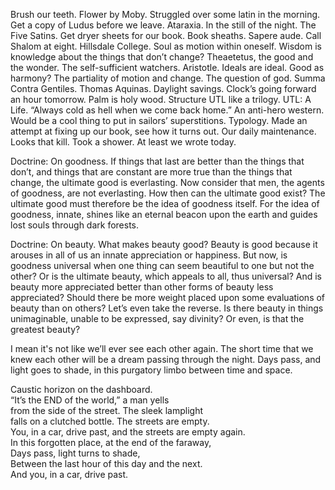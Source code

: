 Brush our teeth. Flower by Moby. Struggled over some latin in the morning. Get a copy of Ludus before we leave. Ataraxia. In the still of the night. The Five Satins. Get dryer sheets for our book. Book sheaths. Sapere aude. Call Shalom at eight. Hillsdale College. Soul as motion within oneself. Wisdom is knowledge about the things that don’t change? Theaetetus, the good and the wonder. The self-sufficient watchers. Aristotle. Ideals are ideal. Good as harmony? The partiality of motion and change. The question of god. Summa Contra Gentiles. Thomas Aquinas. Daylight savings. Clock’s going forward an hour tomorrow. Palm is holy wood. Structure UTL like a trilogy. UTL: A Life. “Always cold as hell when we come back home.” An anti-hero western. Would be a cool thing to put in sailors’ superstitions. Typology. Made an attempt at fixing up our book, see how it turns out. Our daily maintenance. Looks that kill. Took a shower. At least we wrote today. 

Doctrine: On goodness. If things that last are better than the things that don’t, and things that are constant are more true than the things that change, the ultimate good is everlasting. Now consider that men, the agents of goodness, are not everlasting. How then can the ultimate good exist? The ultimate good must therefore be the idea of goodness itself. For the idea of goodness, innate, shines like an eternal beacon upon the earth and guides lost souls through dark forests. 

Doctrine: On beauty. What makes beauty good? Beauty is good because it arouses in all of us an innate appreciation or happiness. But now, is goodness universal when one thing can seem beautiful to one but not the other? Or is the ultimate beauty, which appeals to all, thus universal? And is beauty more appreciated better than other forms of beauty less appreciated? Should there be more weight placed upon some evaluations of beauty than on others? Let’s even take the reverse. Is there beauty in things unimaginable, unable to be expressed, say divinity? Or even, is that the greatest beauty?

I mean it's not like we’ll ever see each other again. The short time that we knew each other will be a dream passing through the night. Days pass, and light goes to shade, in this purgatory limbo between time and space.

Caustic horizon on the dashboard.  
“It’s the END of the world,” a man yells   
from the side of the street. The sleek lamplight   
falls on a clutched bottle. The streets are empty.   
You, in a car, drive past, and the streets are empty again.   
In this forgotten place, at the end of the faraway,  
Days pass, light turns to shade,  
Between the last hour of this day and the next.  
And you, in a car, drive past.